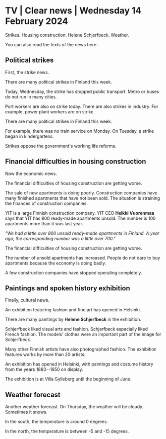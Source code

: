 # TV \| Clear news \| Wednesday 14 February 2024

Strikes. Housing construction. Helene Schjerfbeck. Weather.

You can also read the texts of the news here:

## Political strikes

First, the strike news.

There are many political strikes in Finland this week.

Today, Wednesday, the strike has stopped public transport. Metro or buses do not run in many cities.

Port workers are also on strike today. There are also strikes in industry. For example, power plant workers are on strike.

There are many political strikes in Finland this week.

For example, there was no train service on Monday. On Tuesday, a strike began in kindergartens.

Strikes oppose the government's working life reforms.

## Financial difficulties in housing construction

Now the economic news.

The financial difficulties of housing construction are getting worse.

The sale of new apartments is doing poorly. Construction companies have many finished apartments that have not been sold. The situation is straining the finances of construction companies.

YIT is a large Finnish construction company. YIT CEO **Heikki Vuorenmaa** says that YIT has 800 ready-made apartments unsold. The number is 100 apartments more than it was last year.

*"We had a little over 800 unsold ready-made apartments in Finland. A year ago, the corresponding number was a little over 700."*

The financial difficulties of housing construction are getting worse.

The number of unsold apartments has increased. People do not dare to buy apartments because the economy is doing badly.

A few construction companies have stopped operating completely.

## Paintings and spoken history exhibition

Finally, cultural news.

An exhibition featuring fashion and fine art has opened in Helsinki.

There are many paintings by **Helene Schjerfbeck** in the exhibition.

Schjerfbeck liked visual arts and fashion. Schjerfbeck especially liked French fashion. The models' clothes were an important part of the image for Schjerfbeck.

Many other Finnish artists have also photographed fashion. The exhibition features works by more than 20 artists.

An exhibition has opened in Helsinki, with paintings and costume history from the years 1880--1950 on display.

The exhibition is at Villa Gylleberg until the beginning of June.

## Weather forecast

Another weather forecast. On Thursday, the weather will be cloudy. Sometimes it snows.

In the south, the temperature is around 0 degrees.

In the north, the temperature is between -5 and -15 degrees.
